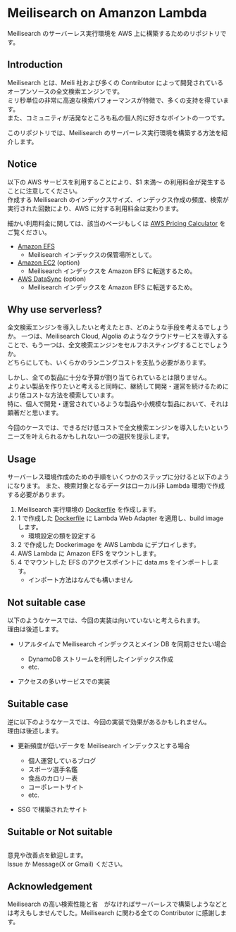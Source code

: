 # Meilisearch on Amanzon Lambda

Meilisearch のサーバーレス実行環境を AWS 上に構築するためのリポジトリです。  

## Introduction 

Meilisearch とは、Meili 社および多くの Contributor によって開発されているオープンソースの全文検索エンジンです。  
ミリ秒単位の非常に高速な検索パフォーマンスが特徴で、多くの支持を得ています。  
また、コミュニティが活発なところも私の個人的に好きなポイントの一つです。

このリポジトリでは、Meilisearch のサーバーレス実行環境を構築する方法を紹介します。  

## Notice

以下の AWS サービスを利用することにより、$1 未満～ の利用料金が発生することに注意してください。  
作成する Meilisearch のインデックスサイズ、インデックス作成の頻度、検索が実行された回数により、AWS に対する利用料金は変わります。

細かい利用料金に関しては、該当のページもしくは [AWS Pricing Calculator](https://calculator.aws/#/) をご覧ください。

- [Amazon EFS](https://aws.amazon.com/jp/efs/pricing/)
    - Meilisearch インデックスの保管場所として。
- [Amazon EC2](https://aws.amazon.com/jp/ec2/pricing/) (option)
    - Meilisearch インデックスを Amazon EFS に転送するため。
- [AWS DataSync](https://aws.amazon.com/jp/datasync/pricing/) (option)
    - Meilisearch インデックスを Amazon EFS に転送するため。

## Why use serverless?

全文検索エンジンを導入したいと考えたとき、どのような手段を考えるでしょうか。
一つは、Meilisearch Cloud, Algolia のようなクラウドサービスを導入することで、もう一つは、全文検索エンジンをセルフホスティングすることでしょうか。  
どちらにしても、いくらかのランニングコストを支払う必要があります。

しかし、全ての製品に十分な予算が割り当てられているとは限りません。  
よりよい製品を作りたいと考えると同時に、継続して開発・運営を続けるためにより低コストな方法を模索しています。  
特に、個人で開発・運営されているような製品や小規模な製品において、それは顕著だと思います。

今回のケースでは、できるだけ低コストで全文検索エンジンを導入したいというニーズを叶えられるかもしれない一つの選択を提示します。

## Usage 

サーバーレス環境作成のための手順をいくつかのステップに分けると以下のようになります。
また、検索対象となるデータはローカル(非 Lambda 環境)で作成する必要があります。

1. Meilisearch 実行環境の [Dockerfile](./prod/Dockerfile) を作成します。  
2. 1 で作成した [Dockerfile](./prod/Dockerfile) に Lambda Web Adapter を適用し、build image します。
    - 環境設定の類を設定する
3. 2 で作成した Dockerimage を AWS Lambda にデプロイします。
4. AWS Lambda に Amazon EFS をマウントします。
5. 4 でマウントした EFS のアクセスポイントに data.ms をインポートします。
    - インポート方法はなんでも構いません

## Not suitable case 

以下のようなケースでは、今回の実装は向いていないと考えられます。  
理由は後述します。

- リアルタイムで Meilisearch インデックスとメイン DB を同期させたい場合
    - DynamoDB ストリームを利用したインデックス作成
    - etc.

- アクセスの多いサービスでの実装

## Suitable case 

逆に以下のようなケースでは、今回の実装で効果があるかもしれません。  
理由は後述します。

- 更新頻度が低いデータを Meilisearch インデックスとする場合
    - 個人運営しているブログ
    - スポーツ選手名鑑
    - 食品のカロリー表
    - コーポレートサイト
    - etc.

- SSG で構築されたサイト

## Suitable or Not suitable 



## 

意見や改善点を歓迎します。  
Issue か Message(X or Gmail) ください。

## Acknowledgement 

Meilisearch の高い検索性能と省　がなければサーバーレスで構築しようなどとは考えもしませんでした。Meilisearch に関わる全ての Contributor に感謝します。
